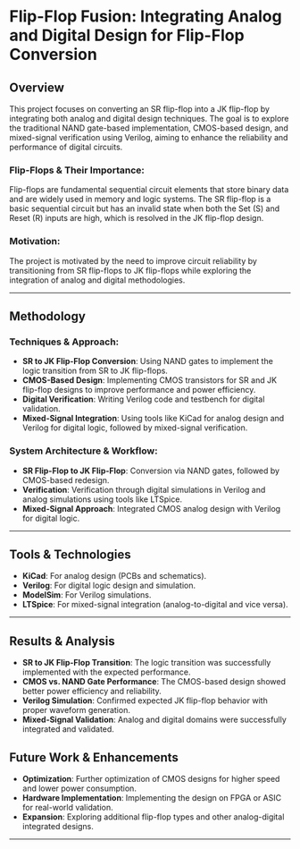 # Flip-Flop Fusion: Integrating Analog and Digital Design for Flip-Flop Conversion

## Overview

This project focuses on converting an SR flip-flop into a JK flip-flop by integrating both analog and digital design techniques. The goal is to explore the traditional NAND gate-based implementation, CMOS-based design, and mixed-signal verification using Verilog, aiming to enhance the reliability and performance of digital circuits.


### Flip-Flops & Their Importance:
Flip-flops are fundamental sequential circuit elements that store binary data and are widely used in memory and logic systems. The SR flip-flop is a basic sequential circuit but has an invalid state when both the Set (S) and Reset (R) inputs are high, which is resolved in the JK flip-flop design.

### Motivation:
The project is motivated by the need to improve circuit reliability by transitioning from SR flip-flops to JK flip-flops while exploring the integration of analog and digital methodologies.

---

## Methodology

### Techniques & Approach:
- **SR to JK Flip-Flop Conversion**: Using NAND gates to implement the logic transition from SR to JK flip-flops.
- **CMOS-Based Design**: Implementing CMOS transistors for SR and JK flip-flop designs to improve performance and power efficiency.
- **Digital Verification**: Writing Verilog code and testbench for digital validation.
- **Mixed-Signal Integration**: Using tools like KiCad for analog design and Verilog for digital logic, followed by mixed-signal verification.

### System Architecture & Workflow:
- **SR Flip-Flop to JK Flip-Flop**: Conversion via NAND gates, followed by CMOS-based redesign.
- **Verification**: Verification through digital simulations in Verilog and analog simulations using tools like LTSpice.
- **Mixed-Signal Approach**: Integrated CMOS analog design with Verilog for digital logic.

---

## Tools & Technologies

- **KiCad**: For analog design (PCBs and schematics).
- **Verilog**: For digital logic design and simulation.
- **ModelSim**: For Verilog simulations.
- **LTSpice**: For mixed-signal integration (analog-to-digital and vice versa).

---

## Results & Analysis

- **SR to JK Flip-Flop Transition**: The logic transition was successfully implemented with the expected performance.
- **CMOS vs. NAND Gate Performance**: The CMOS-based design showed better power efficiency and reliability.
- **Verilog Simulation**: Confirmed expected JK flip-flop behavior with proper waveform generation.
- **Mixed-Signal Validation**: Analog and digital domains were successfully integrated and validated.
 

 
## Future Work & Enhancements

- **Optimization**: Further optimization of CMOS designs for higher speed and lower power consumption.
- **Hardware Implementation**: Implementing the design on FPGA or ASIC for real-world validation.
- **Expansion**: Exploring additional flip-flop types and other analog-digital integrated designs.

---

 
